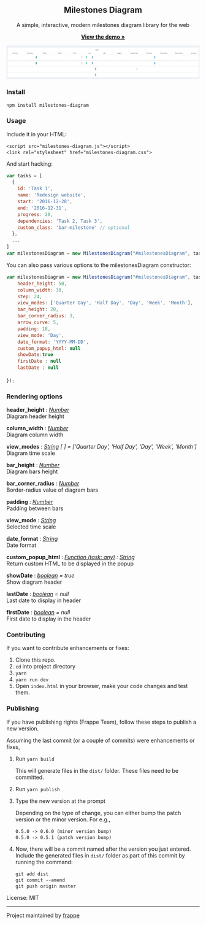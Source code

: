 <div align="center">
    <h2>Milestones Diagram</h2>
    <p align="center">
        <p>A simple, interactive, modern milestones diagram library for the web</p>
        <a href="https://github.com/Hamdi-FAKHFAKH/Milestones-Diagram.git">
            <b>View the demo »</b>
        </a>
    </p>
</div>

<p align="center">
    <a href="https://github.com/Hamdi-FAKHFAKH/Milestones-Diagram.git">
        <img src="https://github.com/Hamdi-FAKHFAKH/Milestones-Diagram/blob/main/milestones-diagram.png" align="center">
    </a>
</p>

### Install
```
npm install milestones-diagram
```

### Usage
Include it in your HTML:
```
<script src="milestones-diagram.js"></script>
<link rel="stylesheet" href="milestones-diagram.css">
```

And start hacking:
```js
var tasks = [
  {
    id: 'Task 1',
    name: 'Redesign website',
    start: '2016-12-28',
    end: '2016-12-31',
    progress: 20,
    dependencies: 'Task 2, Task 3',
    custom_class: 'bar-milestone' // optional
  },
  ...
]
var milestonesDiagram = new MilestonesDiagram("#milestonesDiagram", tasks);
```

You can also pass various options to the milestonesDiagram constructor:
```js
var milestonesDiagram = new MilestonesDiagram("#milestonesDiagram", tasks, {
    header_height: 50,
    column_width: 30,
    step: 24,
    view_modes: ['Quarter Day', 'Half Day', 'Day', 'Week', 'Month'],
    bar_height: 20,
    bar_corner_radius: 3,
    arrow_curve: 5,
    padding: 18,
    view_mode: 'Day',
    date_format: 'YYYY-MM-DD',
    custom_popup_html: null
    showDate:true
    firstDate : null
    lastDate : null

});
```


### Rendering options
**header_height** : *[*Number*](https://developer.mozilla.org/fr/docs/Web/JavaScript/Reference/Global_Objects/Number)*  
Diagram header height  

**column_width** : *[*Number*](https://developer.mozilla.org/fr/docs/Web/JavaScript/Reference/Global_Objects/Number)*   
Diagram column width  

**view_modes** : *[String](https://developer.mozilla.org/fr/docs/Web/JavaScript/Reference/Global_Objects/String) [ ] = ['Quarter Day', 'Half Day', 'Day', 'Week', 'Month']*  
Diagram time scale  

**bar_height** : *[*Number*](https://developer.mozilla.org/fr/docs/Web/JavaScript/Reference/Global_Objects/Number)*    
Diagram bars height  

**bar_corner_radius** : *[*Number*](https://developer.mozilla.org/fr/docs/Web/JavaScript/Reference/Global_Objects/Number)*  
Border-radius value of diagram bars 

**padding** : *[*Number*](https://developer.mozilla.org/fr/docs/Web/JavaScript/Reference/Global_Objects/Number)*  
Padding between bars 

**view_mode** : *[String](https://developer.mozilla.org/fr/docs/Web/JavaScript/Reference/Global_Objects/String)*      
Selected time scale

**date_format** : *[String](https://developer.mozilla.org/fr/docs/Web/JavaScript/Reference/Global_Objects/String)*  
Date format  

**custom_popup_html** : *[Function (task: any)](https://developer.mozilla.org/fr/docs/Web/JavaScript/Reference/Global_Objects/Function) : [String](https://developer.mozilla.org/fr/docs/Web/JavaScript/Reference/Global_Objects/String)*   
Return custom HTML to be displayed in the popup  

**showDate** : *[boolean](https://developer.mozilla.org/fr/docs/Web/JavaScript/Reference/Global_Objects/Boolean) = true*  
Show diagram header  

**lastDate** : *[boolean](https://developer.mozilla.org/fr/docs/Web/JavaScript/Reference/Global_Objects/Boolean) = null*  
Last date to display in header

**firstDate** : *[boolean](https://developer.mozilla.org/fr/docs/Web/JavaScript/Reference/Global_Objects/Boolean) = null*  
First date to display in the header  

### Contributing
If you want to contribute enhancements or fixes:

1. Clone this repo.
2. `cd` into project directory
3. `yarn`
4. `yarn run dev`
5. Open `index.html` in your browser, make your code changes and test them.

### Publishing
If you have publishing rights (Frappe Team), follow these steps to publish a new version.

Assuming the last commit (or a couple of commits) were enhancements or fixes,

1. Run `yarn build`

   This will generate files in the `dist/` folder. These files need to be committed.
1. Run `yarn publish`
1. Type the new version at the prompt

   Depending on the type of change, you can either bump the patch version or the minor version.
   For e.g.,
   ```
   0.5.0 -> 0.6.0 (minor version bump)
   0.5.0 -> 0.5.1 (patch version bump)
   ```
1. Now, there will be a commit named after the version you just entered. Include the generated files in `dist/` folder as part of this commit by running the command:
   ```
   git add dist
   git commit --amend
   git push origin master
   ```

License: MIT

------------------
Project maintained by [frappe](https://github.com/frappe)